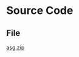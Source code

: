 # Source Code 

## File 

[asg.zip](https://github.com/Giridhev/Exploring-the-Factors-Contributing-to-Obesity-using-Data-Analysis-Approach/files/11412409/asg.zip)
